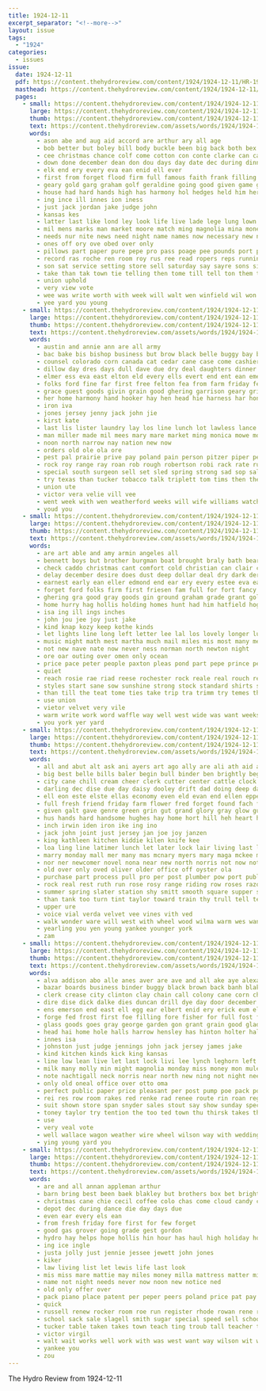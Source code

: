 ```yaml
---
title: 1924-12-11
excerpt_separator: "<!--more-->"
layout: issue
tags:
  - "1924"
categories:
  - issues
issue:
  date: 1924-12-11
  pdf: https://content.thehydroreview.com/content/1924/1924-12-11/HR-1924-12-11.pdf
  masthead: https://content.thehydroreview.com/content/1924/1924-12-11/masthead/HR-1924-12-11.jpg
  pages:
    - small: https://content.thehydroreview.com/content/1924/1924-12-11/small/HR-1924-12-11-01.jpg
      large: https://content.thehydroreview.com/content/1924/1924-12-11/large/HR-1924-12-11-01.jpg
      thumb: https://content.thehydroreview.com/content/1924/1924-12-11/thumbnails/HR-1924-12-11-01.jpg
      text: https://content.thehydroreview.com/assets/words/1924/1924-12-11/HR-1924-12-11-01.txt
      words:
        - ason abe and aug aid accord are arthur ary all age
        - bob better but boley bill body buckle been big back both bex bales buckles boys bert bring buy blew bot below buck business bee base bake
        - cee christmas chance colf come cotton con conte clarke can cant city clinton care churches christian christ challen church class cox
        - down done december dean don dou days day date dec during dinner door divine dutton dio duce daughters doing dee
        - elk end ery every eva ean enid ell ever
        - first from forget flood firm full famous faith frank filling fellow few for fine frances fail fill felton far fast fruit fone fare
        - geary gold garg graham golf geraldine going good given game gregory guest griffin glass goods
        - house had hard hands high has harmony hol hedges held him her hil hour hydro how hinton hadley hold hall hood heard home hatfield hope
        - ing ince ill innes ion iness
        - just jack jordan jake judge john
        - kansas kes
        - latter last like lond ley look life live lade lege lung lown lak line living lack list
        - mil mens marks man market moore match ming magnolia mina money most mets mee mary mess mighty mullins more mean machin mayo made much mon mag men miss
        - needs nur nite news need night name names now necessary new not never
        - ones off ory ove obed over only
        - pillows part paper pure pepe pro pass poage pee pounds port pere present president prox proud picking perish pete person pies
        - record ras roche ren room roy rus ree read ropers reps running row
        - son sat service setting store sell saturday say sayre sons silver scott sparks subject stay said student shown stockton ser sake show school see station such sunday sun special seems
        - take than tak town tie telling then tome till tell ton them test try thater title the tank
        - union uphold
        - very view vote
        - wee was write worth with week will walt wen winfield wil won winning white water why walter want weeks well wonder
        - yee yard you young
    - small: https://content.thehydroreview.com/content/1924/1924-12-11/small/HR-1924-12-11-02.jpg
      large: https://content.thehydroreview.com/content/1924/1924-12-11/large/HR-1924-12-11-02.jpg
      thumb: https://content.thehydroreview.com/content/1924/1924-12-11/thumbnails/HR-1924-12-11-02.jpg
      text: https://content.thehydroreview.com/assets/words/1924/1924-12-11/HR-1924-12-11-02.txt
      words:
        - austin and annie ann are all army
        - bac bake bis bishop business but brow black belle buggy bay been bales banks bank bernie blue bowsher barber bloom bot bill broom box bart
        - counsel colorado corn canada cat cedar cane case come cashier carver clair charles cho caller cha china cattle call candy county colt clock con
        - dillow day dres days dull dave due dry deal daughters dinner dara dec does date
        - elmer ess eva east elton eld every ells evert end ent ean emerson
        - folks ford fine far first free felton fea from farm friday few forget for fresh falls fry
        - grace guest goods givin grain good ghering garrison geary grinder george gone given gira
        - her home harmony hand hooker hay hen head hie harness har hone hava herndon has honor harrow haul horse hugh hydro hol hole hor hidlebaugh
        - iron iva
        - jones jersey jenny jack john jie
        - kirst kate
        - last lis lister laundry lay los line lunch lot lawless lance leather ledbetter lee long land lak
        - man miller made mil mees mary mare market ming monica mowe morse maud monday muh many mineral mills mis miss mules miles more mond much mey minnie mar marion milk
        - noon north narrow nay nation new now
        - orders old ole ola ore
        - pest pal prairie prive pay poland pain person pitzer piper per public por prado pope
        - rock roy range ray roan rob rough robertson robi rack rate russel russell roebuck razor ring
        - special south surgeon sell set sled spring strong sad sop sale see saturday show sow son scott shelton sons sears seed stalk saving shoats swan square sample sunday sun shave she
        - try texas than tucker tobacco talk triplett tom tims then the tees too
        - union ute
        - victor vera velie vill vee
        - went week with wen weatherford weeks will wife williams watch was words wagon wright work way won
        - youd you
    - small: https://content.thehydroreview.com/content/1924/1924-12-11/small/HR-1924-12-11-03.jpg
      large: https://content.thehydroreview.com/content/1924/1924-12-11/large/HR-1924-12-11-03.jpg
      thumb: https://content.thehydroreview.com/content/1924/1924-12-11/thumbnails/HR-1924-12-11-03.jpg
      text: https://content.thehydroreview.com/assets/words/1924/1924-12-11/HR-1924-12-11-03.txt
      words:
        - are art able and amy armin angeles all
        - bennett boys but brother burgman boat brought braly bath bear byes busi blue bere balin brands batts blaine best business bottom below bread big brand better brown byon bran begley both
        - check caddo christmas cant comfort cold christian can clair campbell cost course che clerk come city center coleman car calendar cee cheek carl change certo cen cotton cose
        - delay december desire does dust deep dollar deal dry dark dere daughter dress day days dee dinner
        - earnest early ean eller edmond end ear ery every estee eva eagle else eakin
        - forget ford folks firm first friesen fam full for fort fancy farm fillmore felt from forte few friends
        - ghering gra good gray goods gin ground graham grade grant gold glendale goose guest glass getting ger
        - home hurry hag hollis holding homes hunt had him hatfield hogue hose hydro hard hope hay hile hundred hand her how hing holiday house hafer
        - isa ing ill ings inches
        - john jou jee joy just jake
        - kind knap kozy keep kothe kinds
        - let lights line long left letter lee lal los lovely longer lump lour low lady lower len loving linger last lake list like lac live love light living
        - music might math mest martha much mail miles mis most many men monday mou mill mere mayo money minn made mus meal may mens must moun mort
        - not new nave nate now never ness norman north newton night
        - ore oar outing over omen only ocean
        - price pace peter people paxton pleas pond part pepe prince peters pape pacific past pete per place pone person piece pedro pleasant power pere
        - quiet
        - reach rosie rae riad reese rochester rock reale real rouch reps reo run rival richert rome ruby robes rede
        - styles start sane sow sunshine strong stock standard shirts suits sou stockton seas shall second saw shorts steve stores sun satin serge still staple she side summer san store share sick sunday send school seem sai say strang southern silk such self stormy see
        - than till the teat tome ties take trip tra trimm try temes them thea trial trees tonga ten top tor trust toe
        - use union
        - vietor velvet very vile
        - warm write work word waffle way well west wide was want weeks woo wonder wheat week will wish went wool white winter willing worth weight with
        - you york yer yard
    - small: https://content.thehydroreview.com/content/1924/1924-12-11/small/HR-1924-12-11-04.jpg
      large: https://content.thehydroreview.com/content/1924/1924-12-11/large/HR-1924-12-11-04.jpg
      thumb: https://content.thehydroreview.com/content/1924/1924-12-11/thumbnails/HR-1924-12-11-04.jpg
      text: https://content.thehydroreview.com/assets/words/1924/1924-12-11/HR-1924-12-11-04.txt
      words:
        - all and abut alt ask ani ayers art ago ally are ali ath aid arms allen ares acme arthur ake ayes alva ast area age abby anes
        - big best belle bills baler begin bull binder ben brightly begun baby buck brief barn bare brother bent barnard but bright bowls been beard ber bostick back buggy bound blue bay bis baldwin boys bei better black brought
        - city cane chill cream cheer clerk cutter center cattle clock church course come chu cheeks captain cash chest credit cheap cold corn childre cast coli choo cher cos car call christmas carl charley collar
        - darling dec dise due day daisy dooley drift dad doing deep daughter defore dress doy devold dinner date dou door depot dee days december down deere during
        - ell eon este elste ellas economy even eld evan end ellen epperly esler elvie east
        - full fresh friend friday farm flower fred forget found fach first fried from face felt fell fast flash few fancy far for fillmore
        - given galt gave genre green grin gut grand glory gray glow guest george gag gift gone gregg good
        - hus hands hard handsome hughes hay home hort hill heh heart horse harrow hair hung hope hinton hole hor hud harness helena hand house heger her head high how had hall hydro hind homes hot hose
        - inch irwin iden iron ike ing ino
        - jack john joint just jersey jan joe joy janzen
        - king kathleen kitchen kiddie kilen knife kee
        - loa ling line latimer lunch let later lock lair living last lawrence long left lovely lot lace lips lister like life letter lucien little lad light
        - marry monday mall mer many mas mcnary myers mary maga mckee man mackey may mis mose mile might mins mould mail made mutton miss milk
        - nor ner newcomer novel nona near new north norris not now note night nowers name nee neck
        - old over only oved oliver older office off oyster ola
        - purchase part process pull pro per post plumber pow port public pope princess point porch pair potter panic people pale pensa prince pure
        - rock real rest ruth run rose rosy range riding row roses razor rate rat round rolling rushing read ready ray rake room rough rather rush rian robe root ruby red roan
        - summer spring slater station shy smitt smooth square supper stock sister sup scott stove star simpson seem street set stalk sunday swan sar selling straight speak sal smith saw sweet sat smaller sheller signs sith silk school steward sia south sharp shield she store shingles sigh say sheets saucer son see smell steer simple small scotch sale smile special stay stone said shoats sales
        - than tank too turn tint taylor toward train thy trull tell tes tra tho thee thing them times then tha tett tran thornberg table tea town tri trom ting thousand trip tex the toy
        - upper ure
        - voice vial verda velvet vee vines vith ved
        - walk wonder ware will west with wheel wood wilma warm wes want work was while week wan windows win warde wagon weatherford went world weeks winter way wit well wall wife wide wooden wash washington white water
        - yearling you yen young yankee younger york
        - zam
    - small: https://content.thehydroreview.com/content/1924/1924-12-11/small/HR-1924-12-11-05.jpg
      large: https://content.thehydroreview.com/content/1924/1924-12-11/large/HR-1924-12-11-05.jpg
      thumb: https://content.thehydroreview.com/content/1924/1924-12-11/thumbnails/HR-1924-12-11-05.jpg
      text: https://content.thehydroreview.com/assets/words/1924/1924-12-11/HR-1924-12-11-05.txt
      words:
        - alva addison abo alle anes aver are ave and all ake aye alexander
        - bazar boards business binder buggy black brown back banh blake bay butcher best brief bells born bank boucher been burkhalter bethel but brood ber
        - clerk crease city clinton clay chain call colony cane corn chop come credit cream cold con chi curnutt cheney can cok colo cash cott canton cable colt cure cattle chris cutter
        - dire dise dick dalke dies duncan drill dye day door december dinner date ded deere
        - ens emerson end east ell egg ear elbert enid ery erick eum eld
        - forge fed frost first foe filling fore fisher for full fost farrow ford frank feast farm forty frame forks from
        - glass goods goes gray george garden gon grant grain good glad gregg gordon given greeson goo geary gates ghost gift
        - head hai home hole halls harrow hensley has hinton holter haley hay horse hydro har harness henson her held hol how hattie
        - innes isa
        - johnston just judge jennings john jack jersey james jake
        - kind kitchen kinds kick king kansas
        - line low lean live let last lock livi lee lynch leghorn left leather lister lamb lillie limber lont
        - milk many molly min might magnolia monday miss money mon mule mention most mare made more miles mash menno mares merrill miller mound moline mis mules mix
        - note nachtigall neck norris near north new ning not night need name
        - only old oneal office over otto oma
        - perfect public paper price pleasant per post pump poe pack pope potter pon
        - rei res row room rakes red renke rad renee route rin roan regular
        - suit shown store span snyder sales stout say show sunday special star single seven sams smith second saturday said shing set step sale spratt suits station stalk sheller spring south self sam see sudan shape smooth sorrel stock sand
        - toney taylor try tention the too ted town thu thirsk takes than tor trip tailor tooth toledo tell trusty then
        - use
        - very veal vote
        - well wallace wagon weather wire wheel wilson way with wedding williams while want white wife week willis will went was
        - ying young yard you
    - small: https://content.thehydroreview.com/content/1924/1924-12-11/small/HR-1924-12-11-06.jpg
      large: https://content.thehydroreview.com/content/1924/1924-12-11/large/HR-1924-12-11-06.jpg
      thumb: https://content.thehydroreview.com/content/1924/1924-12-11/thumbnails/HR-1924-12-11-06.jpg
      text: https://content.thehydroreview.com/assets/words/1924/1924-12-11/HR-1924-12-11-06.txt
      words:
        - are and all annan appleman arthur
        - barn bring best been baek blakley but brothers box bet bright bixler ben big begin bevel
        - christmas cane chie cecil coffee colo chas come cloud candy china call
        - depot dec during dance die day days due
        - even ear every els ean
        - from fresh friday fore first for few forget
        - good gas grover going grade gest gordon
        - hydro hay helps hope hollis hin hour has haul high holiday hodnett heart her hedges house
        - ing ice ingle
        - justa jolly just jennie jessee jewett john jones
        - kiker
        - law living list let lewis life last look
        - mis miss mare mattie may miles money milla mattress matter milk monday mail mule mon
        - name not night needs never now noon new notice ned
        - old only offer over
        - pack piano place patent per peper peers poland price pat pay princess pete past present pope
        - quick
        - russell renew rocker room roe run register rhode rowan rene ready risk red
        - school sack sale slagell smith sugar special speed sell schools such save scott stray surprise saturday seen stove sunday soon springs see sick state sales sleep
        - tucker table taken takes town teach ting troub tall teacher tren tong take ten trial times the them taylor
        - victor virgil
        - walt wait works well work with was west want way wilson wit wyatt wind will
        - yankee you
        - zou
---
```


The Hydro Review from 1924-12-11

<!--more-->

